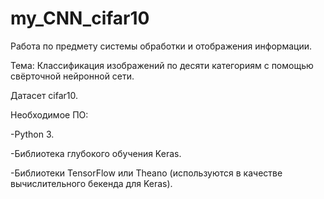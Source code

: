 # my_CNN_cifar10
Работа по предмету системы обработки и отображения информации.

Тема: Классификация изображений по десяти категориям с помощью свёрточной нейронной сети.

Датасет cifar10.

Необходимое ПО:

-Python 3.

-Библиотека глубокого обучения Keras.

-Библиотеки TensorFlow или Theano (используются в качестве вычислительного бекенда для Keras).
